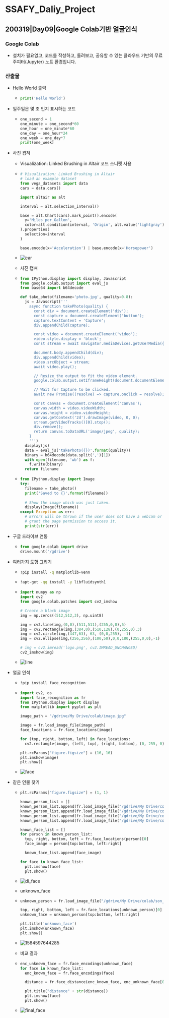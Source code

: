 # SSAFY_Daliy_Project

## 200319|Day09|Google Colab기반 얼굴인식

### Google Colab

- 설치가 필요없고, 코드를 작성하고, 돌려보고, 공유할 수 있는 클라우드 기반의 무료 주피터(Jupyter) 노트 환경입니다.



### 산출물

- Hello World 출력

  - ```python
    print('Hello World')
    ```

- 일주일은 몇 초 인지 표시하는 코드

  - ```python
    one_second = 1
    one_minute = one_second*60
    one_hour = one_minute*60
    one_day = one_hour*24
    one_week = one_day*7
    print(one_week)
    ```

- 사진 켭쳐

  - Visualization: Linked Brushing in Altair 코드 스니펫 사용

  - ```python
    # Visualization: Linked Brushing in Altair
    # load an example dataset
    from vega_datasets import data
    cars = data.cars()
    
    import altair as alt
    
    interval = alt.selection_interval()
    
    base = alt.Chart(cars).mark_point().encode(
      y='Miles_per_Gallon',
      color=alt.condition(interval, 'Origin', alt.value('lightgray'))
    ).properties(
      selection=interval
    )
    
    base.encode(x='Acceleration') | base.encode(x='Horsepower')
    ```

  - ![car](./car.png)

  - 사진 캡쳐

  - ```python
    from IPython.display import display, Javascript
    from google.colab.output import eval_js
    from base64 import b64decode
    
    def take_photo(filename='photo.jpg', quality=0.8):
      js = Javascript('''
        async function takePhoto(quality) {
          const div = document.createElement('div');
          const capture = document.createElement('button');
          capture.textContent = 'Capture';
          div.appendChild(capture);
    
          const video = document.createElement('video');
          video.style.display = 'block';
          const stream = await navigator.mediaDevices.getUserMedia({video: true});
    
          document.body.appendChild(div);
          div.appendChild(video);
          video.srcObject = stream;
          await video.play();
    
          // Resize the output to fit the video element.
          google.colab.output.setIframeHeight(document.documentElement.scrollHeight, true);
    
          // Wait for Capture to be clicked.
          await new Promise((resolve) => capture.onclick = resolve);
    
          const canvas = document.createElement('canvas');
          canvas.width = video.videoWidth;
          canvas.height = video.videoHeight;
          canvas.getContext('2d').drawImage(video, 0, 0);
          stream.getVideoTracks()[0].stop();
          div.remove();
          return canvas.toDataURL('image/jpeg', quality);
        }
        ''')
      display(js)
      data = eval_js('takePhoto({})'.format(quality))
      binary = b64decode(data.split(',')[1])
      with open(filename, 'wb') as f:
        f.write(binary)
      return filename
    ```

  - ```python
    from IPython.display import Image
    try:
      filename = take_photo()
      print('Saved to {}'.format(filename))
      
      # Show the image which was just taken.
      display(Image(filename))
    except Exception as err:
      # Errors will be thrown if the user does not have a webcam or if they do not
      # grant the page permission to access it.
      print(str(err))
    ```

- 구글 드라이브 연동

  - ```python
    from google.colab import drive
    drive.mount('/gdrive')
    ```

- 여러가지 도형 그리기

  - ```bash
    !pip install -q matplotlib-venn
    ```

  - ```bash
    !apt-get -qq install -y libfluidsynth1
    ```

  - ```python
    import numpy as np
    import cv2
    from google.colab.patches import cv2_imshow
    
    # Create a black image
    img = np.zeros((512,512,3), np.uint8)
    
    img = cv2.line(img,(0,0),(511,511),(255,0,0),5)
    img = cv2.rectangle(img,(384,0),(510,128),(0,255,0),3)
    img = cv2.circle(img,(447,63), 63, (0,0,255), -1)
    img = cv2.ellipse(img,(256,256),(100,50),0,0,180,(255,0,0),-1)
    
    # img = cv2.imread('logo.png', cv2.IMREAD_UNCHANGED)
    cv2_imshow(img)
    ```

  - ![line](./line.png)

- 얼굴 인석

  - ```bash
    !pip install face_recognition
    ```

  - ```python
    import cv2, os
    import face_recognition as fr
    from IPython.display import display
    from matplotlib import pyplot as plt
    
    image_path = "/gdrive/My Drive/colab/image.jpg"
    
    image = fr.load_image_file(image_path)
    face_locations = fr.face_locations(image)
    
    for (top, right, bottom, left) in face_locations:
      cv2.rectangle(image, (left, top), (right, bottom), (0, 255, 0), 3)
    
    plt.rcParams["figure.figsize"] = (16, 16)
    plt.imshow(image)
    plt.show()
    ```

  - ![face](./face.png)

- 같은 인물 찾기

  - ```python
    plt.rcParams["figure.figsize"] = (1, 1)
    
    known_person_list = []
    known_person_list.append(fr.load_image_file("/gdrive/My Drive/colab/son_1.jpg"))
    known_person_list.append(fr.load_image_file("/gdrive/My Drive/colab/Alie.jpg"))
    known_person_list.append(fr.load_image_file("/gdrive/My Drive/colab/Kane.jpg"))
    known_person_list.append(fr.load_image_file("/gdrive/My Drive/colab/be.jpg"))
    
    known_face_list = []
    for person in known_person_list:
      top, right, bottom, left = fr.face_locations(person)[0]
      face_image = person[top:bottom, left:right]
    
      known_face_list.append(face_image)
    
    for face in known_face_list:
      plt.imshow(face)
      plt.show()
    ```

  - ![di_face](./di_face.png)

  - unknown_face

  - ```python
    unknown_person = fr.load_image_file("/gdrive/My Drive/colab/son_2.jpg")
    
    top, right, bottom, left = fr.face_locations(unknown_person)[0]
    unknown_face = unknown_person[top:bottom, left:right]
    
    plt.title('unknown_face')
    plt.imshow(unknown_face)
    plt.show()
    ```

  - ![1584597644285](./un_face.png)

  - 비교 결과

  - ```python
    enc_unknown_face = fr.face_encodings(unknown_face)
    for face in known_face_list:
      enc_known_face = fr.face_encodings(face)
    
      distance = fr.face_distance(enc_known_face, enc_unknown_face[0])
    
      plt.title("distance" + str(distance))
      plt.imshow(face)
      plt.show()
    ```

  - ![final_face](final_face.png)